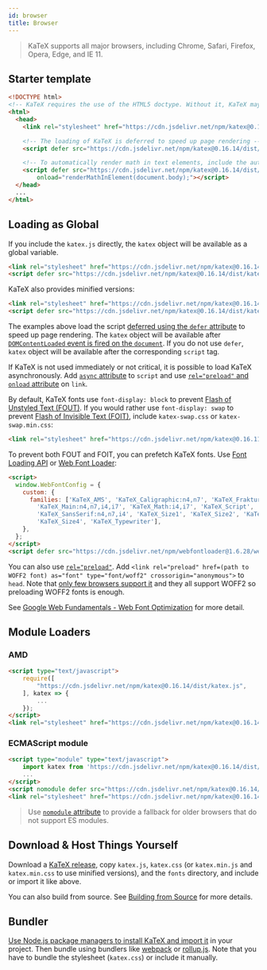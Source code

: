 ```yaml
---
id: browser
title: Browser
---
```

> KaTeX supports all major browsers, including Chrome, Safari, Firefox, Opera, Edge, and IE 11.

## Starter template

```html
<!DOCTYPE html>
<!-- KaTeX requires the use of the HTML5 doctype. Without it, KaTeX may not render properly -->
<html>
  <head>
    <link rel="stylesheet" href="https://cdn.jsdelivr.net/npm/katex@0.16.14/dist/katex.min.css" integrity="sha384-qie8IrqbqaY2Hfd2tXYr8sbiTGuyYnXqugyAK7KWAteXtbbELC2qZDmiw3+k8o6v" crossorigin="anonymous">

    <!-- The loading of KaTeX is deferred to speed up page rendering -->
    <script defer src="https://cdn.jsdelivr.net/npm/katex@0.16.14/dist/katex.min.js" integrity="sha384-MOHUH1hVz1cOPigfacQq/x/ELwbtVZDlWT0AaDcxFrL2Pyp9d9Qk/P5EiI0t/NZp" crossorigin="anonymous"></script>

    <!-- To automatically render math in text elements, include the auto-render extension: -->
    <script defer src="https://cdn.jsdelivr.net/npm/katex@0.16.14/dist/contrib/auto-render.min.js" integrity="sha384-hCXGrW6PitJEwbkoStFjeJxv+fSOOQKOPbJxSfM6G5sWZjAyWhXiTIIAmQqnlLlh" crossorigin="anonymous"
        onload="renderMathInElement(document.body);"></script>
  </head>
  ...
</html>
```

## Loading as Global
If you include the `katex.js` directly, the `katex` object will be available as
a global variable.

```html
<link rel="stylesheet" href="https://cdn.jsdelivr.net/npm/katex@0.16.14/dist/katex.css" integrity="sha384-3FyEAq+PYOWK202ByvmO0Wo4dA83J8eUbI8ojgorhasGBYDc4SqcbXn/25DVRkQf" crossorigin="anonymous">
<script defer src="https://cdn.jsdelivr.net/npm/katex@0.16.14/dist/katex.js" integrity="sha384-UNaShSm0CBUmLNrlaS8XxD+gXVABSBkkpkK92ZXQdr76HvEEm08Ur27acxmhQiOi" crossorigin="anonymous"></script>
```

KaTeX also provides minified versions:

```html
<link rel="stylesheet" href="https://cdn.jsdelivr.net/npm/katex@0.16.14/dist/katex.min.css" integrity="sha384-qie8IrqbqaY2Hfd2tXYr8sbiTGuyYnXqugyAK7KWAteXtbbELC2qZDmiw3+k8o6v" crossorigin="anonymous">
<script defer src="https://cdn.jsdelivr.net/npm/katex@0.16.14/dist/katex.min.js" integrity="sha384-MOHUH1hVz1cOPigfacQq/x/ELwbtVZDlWT0AaDcxFrL2Pyp9d9Qk/P5EiI0t/NZp" crossorigin="anonymous"></script>
```

The examples above load the script [deferred using the `defer` attribute](https://developer.mozilla.org/en/HTML/Element/script#Attributes)
to speed up page rendering. The `katex` object will be available after
[`DOMContentLoaded` event is fired on the `document`](https://developer.mozilla.org/ko/docs/Web/Reference/Events/DOMContentLoaded).
If you do not use `defer`, `katex` object will be available after the corresponding
`script` tag.

If KaTeX is not used immediately or not critical, it is possible to load KaTeX
asynchronously. Add [`async` attribute](https://developer.mozilla.org/en/HTML/Element/script#Attributes)
to `script` and use [`rel="preload"` and `onload` attribute](https://github.com/filamentgroup/loadCSS)
on `link`.

By default, KaTeX fonts use `font-display: block` to prevent
[Flash of Unstyled Text (FOUT)](https://css-tricks.com/fout-foit-foft/).
If you would rather use `font-display: swap` to prevent
[Flash of Invisible Text (FOIT)](https://css-tricks.com/fout-foit-foft/),
include `katex-swap.css` or `katex-swap.min.css`:

```html
<link rel="stylesheet" href="https://cdn.jsdelivr.net/npm/katex@0.16.11/dist/katex-swap.min.css" integrity="sha384-BOeBz8do6MyqL29GEdfRE4QpnXkZT1gm6U24snIZEDCLhc8wHmNIj6HwUs0tVDlJ" crossorigin="anonymous">
```

To prevent both FOUT and FOIT, you can prefetch KaTeX fonts.
Use [Font Loading API](https://developer.mozilla.org/en-US/docs/Web/API/CSS_Font_Loading_API)
or [Web Font Loader](https://github.com/typekit/webfontloader):

```html
<script>
  window.WebFontConfig = {
    custom: {
      families: ['KaTeX_AMS', 'KaTeX_Caligraphic:n4,n7', 'KaTeX_Fraktur:n4,n7',
        'KaTeX_Main:n4,n7,i4,i7', 'KaTeX_Math:i4,i7', 'KaTeX_Script',
        'KaTeX_SansSerif:n4,n7,i4', 'KaTeX_Size1', 'KaTeX_Size2', 'KaTeX_Size3',
        'KaTeX_Size4', 'KaTeX_Typewriter'],
    },
  };
</script>
<script defer src="https://cdn.jsdelivr.net/npm/webfontloader@1.6.28/webfontloader.js" integrity="sha256-4O4pS1SH31ZqrSO2A/2QJTVjTPqVe+jnYgOWUVr7EEc=" crossorigin="anonymous"></script>
```

You can also use [`rel="preload"`](https://developer.mozilla.org/en-US/docs/Web/HTML/Preloading_content).
Add `<link rel="preload" href=(path to WOFF2 font) as="font" type="font/woff2" crossorigin="anonymous">`
to `head`. Note that [only few browsers support it](https://caniuse.com/#feat=link-rel-preload)
and they all support WOFF2 so preloading WOFF2 fonts is enough.

See [Google Web Fundamentals - Web Font Optimization](https://developers.google.com/web/fundamentals/performance/optimizing-content-efficiency/webfont-optimization)
for more detail.

## Module Loaders
### AMD
```html
<script type="text/javascript">
    require([
        "https://cdn.jsdelivr.net/npm/katex@0.16.14/dist/katex.js",
    ], katex => {
        ...
    });
</script>
<link rel="stylesheet" href="https://cdn.jsdelivr.net/npm/katex@0.16.14/dist/katex.css" integrity="sha384-3FyEAq+PYOWK202ByvmO0Wo4dA83J8eUbI8ojgorhasGBYDc4SqcbXn/25DVRkQf" crossorigin="anonymous">
```

### ECMAScript module
```html
<script type="module" type="text/javascript">
    import katex from 'https://cdn.jsdelivr.net/npm/katex@0.16.14/dist/katex.mjs';
    ...
</script>
<script nomodule defer src="https://cdn.jsdelivr.net/npm/katex@0.16.14/dist/katex.js" integrity="sha384-UNaShSm0CBUmLNrlaS8XxD+gXVABSBkkpkK92ZXQdr76HvEEm08Ur27acxmhQiOi" crossorigin="anonymous"></script>
<link rel="stylesheet" href="https://cdn.jsdelivr.net/npm/katex@0.16.14/dist/katex.css" integrity="sha384-3FyEAq+PYOWK202ByvmO0Wo4dA83J8eUbI8ojgorhasGBYDc4SqcbXn/25DVRkQf" crossorigin="anonymous">
```

> Use [`nomodule` attribute](https://developer.mozilla.org/en/HTML/Element/script#Attributes)
to provide a fallback for older browsers that do not support ES modules.

## Download & Host Things Yourself
Download a [KaTeX release](https://github.com/KaTeX/KaTeX/releases),
copy `katex.js`, `katex.css`
(or `katex.min.js` and `katex.min.css` to use minified versions),
and the `fonts` directory, and include or import it like above.

You can also build from source. See [Building from Source](node.md#building-from-source)
for more details.

## Bundler
[Use Node.js package managers to install KaTeX and import it](node.md) in your
project. Then bundle using bundlers like [webpack](https://webpack.js.org/) or
[rollup.js](https://rollupjs.org/). Note that you have to bundle the stylesheet
(`katex.css`) or include it manually.
